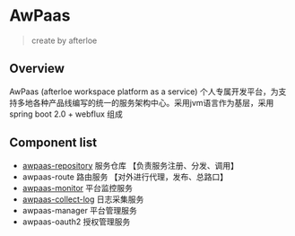 # AwPaas
> create by afterloe    

## Overview
AwPaas (afterloe workspace platform as a service) 个人专属开发平台，为支持多地各种产品线编写的统一的服务架构中心。采用jvm语言作为基层，采用spring boot 2.0 + webflux 组成

## Component list
* [awpaas-repository](https://github.com/afterloe/awpaas-repository)    服务仓库      【负责服务注册、分发、调用】
* awpaas-route          路由服务      【对外进行代理，发布、总路口】
* [awpaas-monitor](https://github.com/afterloe/awpaas-monitor)        平台监控服务
* [awpaas-collect-log](https://github.com/afterloe/awpaas-collect-log)    日志采集服务
* awpaas-manager        平台管理服务
* awpaas-oauth2         授权管理服务
